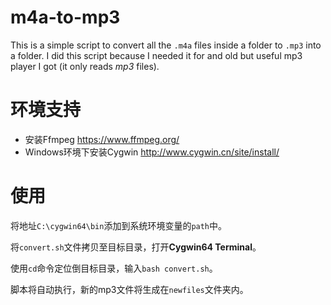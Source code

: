 # m4a-to-mp3

This is a simple script to convert all the `.m4a` files inside a folder to `.mp3` into a folder. I did this script because I needed it for and old but useful mp3 player I got (it only reads *mp3* files).

# 环境支持

- 安装Ffmpeg
https://www.ffmpeg.org/
- Windows环境下安装Cygwin
http://www.cygwin.cn/site/install/

# 使用

将地址`C:\cygwin64\bin`添加到系统环境变量的`path`中。

将`convert.sh`文件拷贝至目标目录，打开**Cygwin64 Terminal**。

使用`cd`命令定位倒目标目录，输入`bash convert.sh`。

脚本将自动执行，新的mp3文件将生成在`newfiles`文件夹内。
